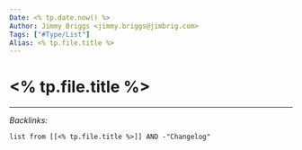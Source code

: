```yaml
---
Date: <% tp.date.now() %>
Author: Jimmy Briggs <jimmy.briggs@jimbrig.com>
Tags: ["#Type/List"]
Alias: <% tp.file.title %>
---
```


# <% tp.file.title %>



***

*Backlinks:*

```dataview
list from [[<% tp.file.title %>]] AND -"Changelog"
```